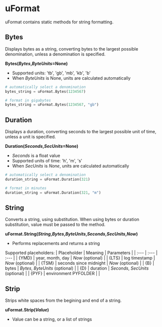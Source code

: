 # uFormat

uFormat contains static methods for string formatting.

## Bytes
Displays bytes as a string, converting bytes to the largest possible denomination, unless a denomination is specified.

**Bytes(*Bytes*,*ByteUnits*=None)**
- Supported units: 'tb', 'gb', 'mb', 'kb', 'b'
- When *ByteUnits* is None, units are calculated automatically
  
```python
# automatically select a denomination
bytes_string = uFormat.Bytes(1234567)

# format in gigabytes
bytes_string = uFormat.Bytes(1234567, "gb")
```

## Duration
Displays a duration, converting seconds to the largest possible unit of time, unless a unit is specified.

**Duration(*Seconds*,*SecUnits*=None)**
- *Seconds* is a float value
- Supported units of time: 'h', 'm', 's'
- When *SecUnits* is *None*, units are calculated automatically
  
```python
# automatically select a denomination
duration_string = uFormat.Duration(321)

# format in minutes
duration_string = uFormat.Duration(321, "m")
```

## String
Converts a string, using substitution.  When using bytes or duration substitution, value must be passed to the method.

**uFormat.String(*String*,*Bytes*,*ByteUnits*,*Seconds*,*SecUnits*,*Now*)**
- Performs replacements and returns a string

Supported placeholders:
| Placeholder | Meaning | Parameters |
| :--- | :--- | :--- |
| {YMD} | year, month, day | *Now* (optional) |
| {LTS} | log timestamp | *Now* (optional) |
| {TSM} | seconds since midnight | *Now* (optional) |
| {B} | bytes | *Bytes*, *ByteUnits* (optional) |
| {D} | duration | *Seconds*, *SecUnits* (optional) |
| {PYF} | environment PYFOLDER |  |

## Strip
Strips white spaces from the begining and end of a string.

**uFormat.Strip(*Value*)**
- Value can be a string, or a list of strings

